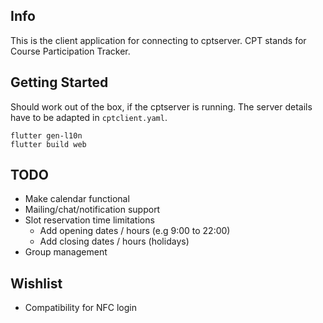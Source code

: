 ## Info

This is the client application for connecting to cptserver. CPT stands for Course Participation Tracker.

## Getting Started

Should work out of the box, if the cptserver is running. The server details have to be adapted in `cptclient.yaml`.

```
flutter gen-l10n
flutter build web
```

## TODO
- Make calendar functional
- Mailing/chat/notification support
- Slot reservation time limitations
  - Add opening dates / hours (e.g 9:00 to 22:00)
  - Add closing dates / hours (holidays)
- Group management

## Wishlist
- Compatibility for NFC login
